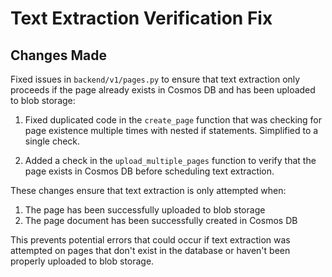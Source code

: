 # Text Extraction Verification Fix

## Changes Made

Fixed issues in `backend/v1/pages.py` to ensure that text extraction only proceeds if the page already exists in Cosmos DB and has been uploaded to blob storage:

1. Fixed duplicated code in the `create_page` function that was checking for page existence multiple times with nested if statements. Simplified to a single check.

2. Added a check in the `upload_multiple_pages` function to verify that the page exists in Cosmos DB before scheduling text extraction.

These changes ensure that text extraction is only attempted when:

1. The page has been successfully uploaded to blob storage
2. The page document has been successfully created in Cosmos DB

This prevents potential errors that could occur if text extraction was attempted on pages that don't exist in the database or haven't been properly uploaded to blob storage.
